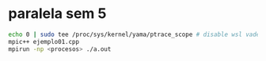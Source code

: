 # paralela sem 5
 

```bash
echo 0 | sudo tee /proc/sys/kernel/yama/ptrace_scope # disable wsl vader error
mpic++ ejemplo01.cpp
mpirun -np <procesos> ./a.out
```